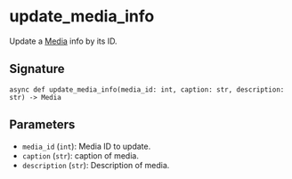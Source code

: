 # update_media_info

Update a [Media](../types/media.md) info by its ID.

## Signature

`async def update_media_info(media_id: int, caption: str, description: str) -> Media`

## Parameters
- `media_id` (`int`): Media ID to update.
- `caption` (`str`): caption of media.
- `description` (`str`): Description of media.